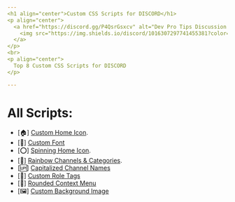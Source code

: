 ```yaml
---
<h1 align="center">Custom CSS Scripts for DISCORD</h1>
<p align="center">
  <a href="https://discord.gg/P4QsrGsxcv" alt="Dev Pro Tips Discussion & Support Server">
    <img src="https://img.shields.io/discord/1016307297741455381?color=7289DA&labelColor=4a64bd&logo=discord&logoColor=white&style=for-the-badge"/>
  </a>
</p>
<br>
<p align="center">
  Top 8 Custom CSS Scripts for DISCORD
</p>

---
```


# All Scripts:
- [🏠] [Custom Home Icon](scripts/custom_home_icon.css).
- [📝] [Custom Font](scripts/custom_font.css)
- [⭕] [Spinning Home Icon](scripts/spinning_home_Icon.css).
- [🌈] [Rainbow Channels & Categories](scripts/rainbow_channels_and_categories.css).
- [🆙] [Capitalized Channel Names](scripts/capitalized_channel_names.css)
- [👑] [Custom Role Tags](scripts/custom_role_tags.css)
- [📍] [Rounded Context Menu](scripts/rounded_context_menu.css)
- [🖼️] [Custom Background Image](scripts/custom_background_image.css)

